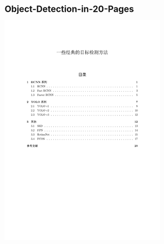 # Object-Detection-in-20-Pages

![](https://github.com/Sythens88/Object-Detection-in-20-Pages/blob/main/util/detection_%E9%A1%B5%E9%9D%A2_01.png)
